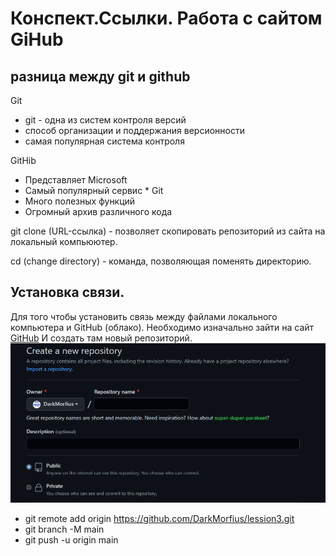 # Конспект.Ссылки. Работа с сайтом GiHub


## разница между git и github

Git
* git - одна из систем контроля версий
* способ организации и поддержания версионности
* самая популярная система контроля


GitHib

* Представляет Microsoft
* Самый популярный сервис * Git
* Много полезных функций
* Огромный архив различного кода


git clone (URL-ссылка) - позволяет скопировать репозиторий из сайта на локальный компьюютер.


cd (change directory) - команда, позволяющая поменять директорию.


## Установка связи.

Для того чтобы установить связь между файлами локального компьютера и GitHub (облако). Необходимо изначально зайти на сайт [GitHub](https://github.com/)
И создать там новый репозиторий. ![Новый Репозиторий](Links.png)
 * git remote add origin https://github.com/DarkMorfius/lession3.git
* git branch -M main
* git push -u origin main
